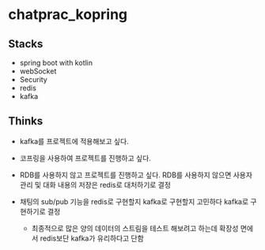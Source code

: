 # chatprac_kopring


## Stacks

- spring boot with kotlin
- webSocket
- Security
- redis 
- kafka


## Thinks

- kafka를 프로젝트에 적용해보고 싶다. 

- 코프링을 사용하여 프로젝트를 진행하고 싶다.

- RDB를 사용하지 않고 프로젝트를 진행하고 싶다.
RDB를 사용하지 않으면 사용자 관리 및 대화 내용의 저장은 redis로 대처하기로 결정


- 채팅의 sub/pub 기능을 redis로 구현할지 kafka로 구현할지 고민하다 kafka로 구현하기로 결정
  - 최종적으로 많은 양의 데이터의 스트림을 테스트 해보려고 하는데 확장성 면에서 redis보단 kafka가 유리하다고 단함

